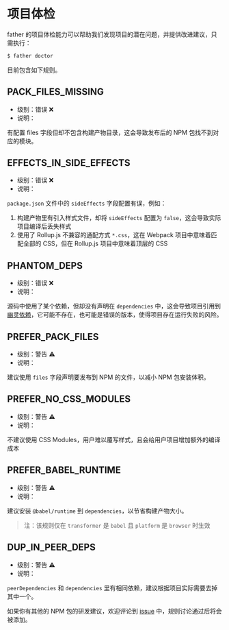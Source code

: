 # 项目体检

father 的项目体检能力可以帮助我们发现项目的潜在问题，并提供改进建议，只需执行：

```bash
$ father doctor
```

目前包含如下规则。

## PACK_FILES_MISSING

- 级别：错误 ❌
- 说明：

有配置 files 字段但却不包含构建产物目录，这会导致发布后的 NPM 包找不到对应的模块。

## EFFECTS_IN_SIDE_EFFECTS

- 级别：错误 ❌
- 说明：

`package.json` 文件中的 `sideEffects` 字段配置有误，例如：

1. 构建产物里有引入样式文件，却将 `sideEffects` 配置为 `false`，这会导致实际项目编译后丢失样式
2. 使用了 Rollup.js 不兼容的通配方式 `*.css`，这在 Webpack 项目中意味着匹配全部的 CSS，但在 Rollup.js 项目中意味着顶层的 CSS

## PHANTOM_DEPS

- 级别：错误 ❌
- 说明：

源码中使用了某个依赖，但却没有声明在 `dependencies` 中，这会导致项目引用到[幽灵依赖](https://rushjs.io/pages/advanced/phantom_deps/)，它可能不存在，也可能是错误的版本，使得项目存在运行失败的风险。

## PREFER_PACK_FILES

- 级别：警告 ⚠️
- 说明：

建议使用 `files` 字段声明要发布到 NPM 的文件，以减小 NPM 包安装体积。

## PREFER_NO_CSS_MODULES

- 级别：警告 ⚠️
- 说明：

不建议使用 CSS Modules，用户难以覆写样式，且会给用户项目增加额外的编译成本

## PREFER_BABEL_RUNTIME

- 级别：警告 ⚠️
- 说明：

建议安装 `@babel/runtime` 到 `dependencies`，以节省构建产物大小。

> 注：该规则仅在 `transformer` 是 `babel` 且 `platform` 是 `browser` 时生效

## DUP_IN_PEER_DEPS

- 级别：警告 ⚠️
- 说明：

`peerDependencies` 和 `dependencies` 里有相同依赖，建议根据项目实际需要去掉其中一个。

如果你有其他的 NPM 包的研发建议，欢迎评论到 [issue](https://github.com/umijs/father-next/issues/36) 中，规则讨论通过后将会被添加。
